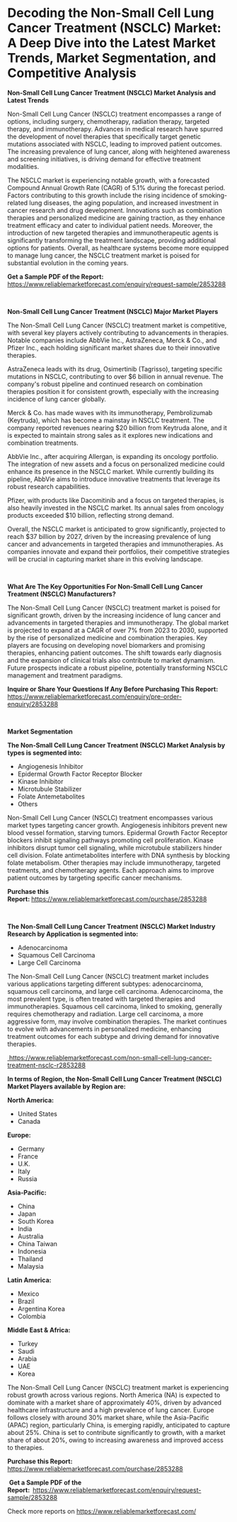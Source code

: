 <p><h1>Decoding the Non-Small Cell Lung Cancer Treatment (NSCLC) Market: A Deep Dive into the Latest Market Trends, Market Segmentation, and Competitive Analysis</h1></p><p><strong>Non-Small Cell Lung Cancer Treatment (NSCLC) Market Analysis and Latest Trends</strong></p>
<p><p>Non-Small Cell Lung Cancer (NSCLC) treatment encompasses a range of options, including surgery, chemotherapy, radiation therapy, targeted therapy, and immunotherapy. Advances in medical research have spurred the development of novel therapies that specifically target genetic mutations associated with NSCLC, leading to improved patient outcomes. The increasing prevalence of lung cancer, along with heightened awareness and screening initiatives, is driving demand for effective treatment modalities.</p><p>The NSCLC market is experiencing notable growth, with a forecasted Compound Annual Growth Rate (CAGR) of 5.1% during the forecast period. Factors contributing to this growth include the rising incidence of smoking-related lung diseases, the aging population, and increased investment in cancer research and drug development. Innovations such as combination therapies and personalized medicine are gaining traction, as they enhance treatment efficacy and cater to individual patient needs. Moreover, the introduction of new targeted therapies and immunotherapeutic agents is significantly transforming the treatment landscape, providing additional options for patients. Overall, as healthcare systems become more equipped to manage lung cancer, the NSCLC treatment market is poised for substantial evolution in the coming years.</p></p>
<p><strong>Get a Sample PDF of the Report:&nbsp;</strong> <a href="https://www.reliablemarketforecast.com/enquiry/request-sample/2853288?utm_campaign=3171&utm_medium=2&utm_source=Github&utm_content=ia&utm_term=11032025&utm_id=non-small-cell-lung-cancer-treatment-nsclc">https://www.reliablemarketforecast.com/enquiry/request-sample/2853288</a></p>
<p>&nbsp;</p>
<p><strong>Non-Small Cell Lung Cancer Treatment (NSCLC) Major Market Players</strong></p>
<p><p>The Non-Small Cell Lung Cancer (NSCLC) treatment market is competitive, with several key players actively contributing to advancements in therapies. Notable companies include AbbVie Inc., AstraZeneca, Merck & Co., and Pfizer Inc., each holding significant market shares due to their innovative therapies.</p><p>AstraZeneca leads with its drug, Osimertinib (Tagrisso), targeting specific mutations in NSCLC, contributing to over $6 billion in annual revenue. The company's robust pipeline and continued research on combination therapies position it for consistent growth, especially with the increasing incidence of lung cancer globally.</p><p>Merck & Co. has made waves with its immunotherapy, Pembrolizumab (Keytruda), which has become a mainstay in NSCLC treatment. The company reported revenues nearing $20 billion from Keytruda alone, and it is expected to maintain strong sales as it explores new indications and combination treatments.</p><p>AbbVie Inc., after acquiring Allergan, is expanding its oncology portfolio. The integration of new assets and a focus on personalized medicine could enhance its presence in the NSCLC market. While currently building its pipeline, AbbVie aims to introduce innovative treatments that leverage its robust research capabilities.</p><p>Pfizer, with products like Dacomitinib and a focus on targeted therapies, is also heavily invested in the NSCLC market. Its annual sales from oncology products exceeded $10 billion, reflecting strong demand.</p><p>Overall, the NSCLC market is anticipated to grow significantly, projected to reach $37 billion by 2027, driven by the increasing prevalence of lung cancer and advancements in targeted therapies and immunotherapies. As companies innovate and expand their portfolios, their competitive strategies will be crucial in capturing market share in this evolving landscape.</p></p>
<p>&nbsp;</p>
<p><strong>What Are The Key Opportunities For Non-Small Cell Lung Cancer Treatment (NSCLC) Manufacturers?</strong></p>
<p><p>The Non-Small Cell Lung Cancer (NSCLC) treatment market is poised for significant growth, driven by the increasing incidence of lung cancer and advancements in targeted therapies and immunotherapy. The global market is projected to expand at a CAGR of over 7% from 2023 to 2030, supported by the rise of personalized medicine and combination therapies. Key players are focusing on developing novel biomarkers and promising therapies, enhancing patient outcomes. The shift towards early diagnosis and the expansion of clinical trials also contribute to market dynamism. Future prospects indicate a robust pipeline, potentially transforming NSCLC management and treatment paradigms.</p></p>
<p><strong>Inquire or Share Your Questions If Any Before Purchasing This Report:</strong> <a href="https://www.reliablemarketforecast.com/enquiry/pre-order-enquiry/2853288?utm_campaign=3171&utm_medium=2&utm_source=Github&utm_content=ia&utm_term=11032025&utm_id=non-small-cell-lung-cancer-treatment-nsclc">https://www.reliablemarketforecast.com/enquiry/pre-order-enquiry/2853288</a></p>
<p>&nbsp;</p>
<p><strong>Market Segmentation</strong></p>
<p><strong>The Non-Small Cell Lung Cancer Treatment (NSCLC) Market Analysis by types is segmented into:</strong></p>
<p><ul><li>Angiogenesis Inhibitor</li><li>Epidermal Growth Factor Receptor Blocker</li><li>Kinase Inhibitor</li><li>Microtubule Stabilizer</li><li>Folate Antemetabolites</li><li>Others</li></ul></p>
<p><p>Non-Small Cell Lung Cancer (NSCLC) treatment encompasses various market types targeting cancer growth. Angiogenesis inhibitors prevent new blood vessel formation, starving tumors. Epidermal Growth Factor Receptor blockers inhibit signaling pathways promoting cell proliferation. Kinase inhibitors disrupt tumor cell signaling, while microtubule stabilizers hinder cell division. Folate antimetabolites interfere with DNA synthesis by blocking folate metabolism. Other therapies may include immunotherapy, targeted treatments, and chemotherapy agents. Each approach aims to improve patient outcomes by targeting specific cancer mechanisms.</p></p>
<p><strong>Purchase this Report:&nbsp;</strong><a href="https://www.reliablemarketforecast.com/purchase/2853288?utm_campaign=3171&utm_medium=2&utm_source=Github&utm_content=ia&utm_term=11032025&utm_id=non-small-cell-lung-cancer-treatment-nsclc">https://www.reliablemarketforecast.com/purchase/2853288</a></p>
<p>&nbsp;</p>
<p><strong>The Non-Small Cell Lung Cancer Treatment (NSCLC) Market Industry Research by Application is segmented into:</strong></p>
<p><ul><li>Adenocarcinoma</li><li>Squamous Cell Carcinoma</li><li>Large Cell Carcinoma</li></ul></p>
<p><p>The Non-Small Cell Lung Cancer (NSCLC) treatment market includes various applications targeting different subtypes: adenocarcinoma, squamous cell carcinoma, and large cell carcinoma. Adenocarcinoma, the most prevalent type, is often treated with targeted therapies and immunotherapies. Squamous cell carcinoma, linked to smoking, generally requires chemotherapy and radiation. Large cell carcinoma, a more aggressive form, may involve combination therapies. The market continues to evolve with advancements in personalized medicine, enhancing treatment outcomes for each subtype and driving demand for innovative therapies.</p></p>
<p><a href="https://www.reliablemarketforecast.com/non-small-cell-lung-cancer-treatment-nsclc-r2853288?utm_campaign=3171&utm_medium=2&utm_source=Github&utm_content=ia&utm_term=11032025&utm_id=non-small-cell-lung-cancer-treatment-nsclc">&nbsp;https://www.reliablemarketforecast.com/non-small-cell-lung-cancer-treatment-nsclc-r2853288</a></p>
<p><strong>In terms of Region, the Non-Small Cell Lung Cancer Treatment (NSCLC) Market Players available by Region are:</strong></p>
<p>
    <p> <strong> North America: </strong>
        <ul>
            <li>United States</li>
            <li>Canada</li>
        </ul>
        </p> 
    <p> <strong> Europe: </strong>
        <ul>
            <li>Germany</li>
            <li>France</li>
            <li>U.K.</li>
            <li>Italy</li>
            <li>Russia</li>
        </ul>
        </p> 
    <p> <strong> Asia-Pacific: </strong>
        <ul>
            <li>China</li>
            <li>Japan</li>
            <li>South Korea</li>
            <li>India</li>
            <li>Australia</li>
            <li>China Taiwan</li>
            <li>Indonesia</li>
            <li>Thailand</li>
            <li>Malaysia</li>
        </ul>
        </p> 
    <p> <strong> Latin America: </strong>
        <ul>
            <li>Mexico</li>
            <li>Brazil</li>
            <li>Argentina Korea</li>
            <li>Colombia</li>
        </ul>
        </p> 
    <p> <strong> Middle East & Africa: </strong>
        <ul>
            <li>Turkey</li>
            <li>Saudi</li>
            <li>Arabia</li>
            <li>UAE</li>
            <li>Korea</li>
        </ul>
    </p>
    </p>
<p><p>The Non-Small Cell Lung Cancer (NSCLC) treatment market is experiencing robust growth across various regions. North America (NA) is expected to dominate with a market share of approximately 40%, driven by advanced healthcare infrastructure and a high prevalence of lung cancer. Europe follows closely with around 30% market share, while the Asia-Pacific (APAC) region, particularly China, is emerging rapidly, anticipated to capture about 25%. China is set to contribute significantly to growth, with a market share of about 20%, owing to increasing awareness and improved access to therapies.</p></p>
<p><strong>Purchase this Report: </strong><a href="https://www.reliablemarketforecast.com/purchase/2853288?utm_campaign=3171&utm_medium=2&utm_source=Github&utm_content=ia&utm_term=11032025&utm_id=non-small-cell-lung-cancer-treatment-nsclc">https://www.reliablemarketforecast.com/purchase/2853288</a></p>
<p>&nbsp;<strong>Get a Sample PDF of the Report:&nbsp;&nbsp;</strong><a href="https://www.reliablemarketforecast.com/enquiry/request-sample/2853288?utm_campaign=3171&utm_medium=2&utm_source=Github&utm_content=ia&utm_term=11032025&utm_id=non-small-cell-lung-cancer-treatment-nsclc">https://www.reliablemarketforecast.com/enquiry/request-sample/2853288</a></p>
<p><strong></strong></p>
<p>Check more reports on <a href="https://www.reliablemarketforecast.com/?utm_campaign=3171&utm_medium=2&utm_source=Github&utm_content=ia&utm_term=11032025&utm_id=non-small-cell-lung-cancer-treatment-nsclc">https://www.reliablemarketforecast.com/</a></p>